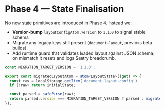 # Phase 4 — State Finalisation

No new state primitives are introduced in Phase 4. Instead we:

- **Version‐bump** `layoutConfigAtom.version` to `1.1.0` to signal stable schema.
- Migrate any legacy keys still present (`document-layout`, previous beta builds).
- Add runtime guard that validates loaded layout against JSON schema; on mismatch it resets and logs Sentry breadcrumb.

```typescript
const MIGRATION_TARGET_VERSION = '1.1.0';

export const migratedLayoutAtom = atom<LayoutState>((get) => {
  const raw = localStorage.getItem('document-layout-config');
  if (!raw) return initialState;

  const parsed = safeParse(raw);
  return parsed.version === MIGRATION_TARGET_VERSION ? parsed : migrate(parsed);
});
``` 
